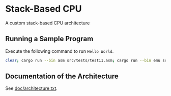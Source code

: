 # Stack-Based CPU

A custom stack-based CPU architecture

## Running a Sample Program

Execute the following command to run `Hello World`.

```bash
clear; cargo run --bin asm src/tests/test11.asm; cargo run --bin emu src/tests/test11.asm.bin
```

## Documentation of the Architecture

See [doc/architecture.txt](doc/architecture.txt).
